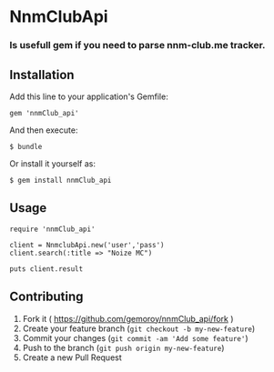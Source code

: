 # NnmClubApi

### Is usefull gem if you need to parse nnm-club.me tracker.

## Installation

Add this line to your application's Gemfile:

    gem 'nnmClub_api'

And then execute:

    $ bundle

Or install it yourself as:

    $ gem install nnmClub_api

## Usage

	require 'nnmClub_api'

	client = NnmclubApi.new('user','pass')
	client.search(:title => "Noize MC")

	puts client.result

## Contributing

1. Fork it ( https://github.com/gemoroy/nnmClub_api/fork )
2. Create your feature branch (`git checkout -b my-new-feature`)
3. Commit your changes (`git commit -am 'Add some feature'`)
4. Push to the branch (`git push origin my-new-feature`)
5. Create a new Pull Request
